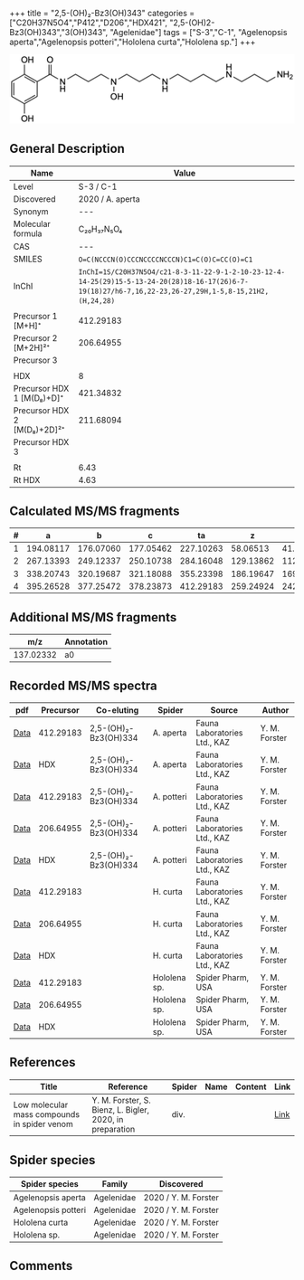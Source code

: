 +++
title = "2,5-(OH)₂-Bz3(OH)343"
categories = ["C20H37N5O4","P412","D206","HDX421",
"2,5-(OH)2-Bz3(OH)343","3(OH)343",
"Agelenidae"]
tags = ["S-3","C-1",
"Agelenopsis aperta","Agelenopsis potteri","Hololena curta","Hololena sp."]
+++

![](/img/2-5-OH2-Bz3(OH)343.png)

## General Description

| Name                        | Value            |
|-----------------------------|------------------|
| Level                       | S-3 / C-1               |
| Discovered                  | 2020 / A. aperta |
| Synonym                     | ---              |
| Molecular formula           | C₂₀H₃₇N₅O₄       |
| CAS                         | ---              |
| SMILES | `O=C(NCCCN(O)CCCNCCCCNCCCN)C1=C(O)C=CC(O)=C1`  |
| InChI  | `InChI=1S/C20H37N5O4/c21-8-3-11-22-9-1-2-10-23-12-4-14-25(29)15-5-13-24-20(28)18-16-17(26)6-7-19(18)27/h6-7,16,22-23,26-27,29H,1-5,8-15,21H2,(H,24,28)`  |
|                             |                  |
| Precursor 1 [M+H]⁺       | 412.29183      |
| Precursor 2 [M+2H]²⁺        | 206.64955       |
| Precursor 3                 |                  |
|                             |                  |
| HDX                         | 8                |
| Precursor HDX 1 [M(D₈)+D]⁺   | 421.34832        |
| Precursor HDX 2 [M(D₈)+2D]²⁺ | 211.68094        |
| Precursor HDX 3             |                  |
|                             |                  |
| Rt                          | 6.43                 |
| Rt HDX                      | 4.63                 |

## Calculated MS/MS fragments

| # | a         | b         | c         | ta        | z         | y         | tz        |
|---|-----------|-----------|-----------|-----------|-----------|-----------|-----------|
| 1 | 194.08117 | 176.07060 | 177.05462 | 227.10263 | 58.06513 | 41.03858 | 75.09167 |
| 2 | 267.13393 | 249.12337 | 250.10738 | 284.16048 | 129.13862 | 112.11208 | 146.16517 |
| 3 | 338.20743 | 320.19687 | 321.18088 | 355.23398 | 186.19647 | 169.16993 | 219.21794 |
| 4 | 395.26528 | 377.25472 | 378.23873 | 412.29183 | 259.24924 | 242.22269 | 276.27579 |

## Additional MS/MS fragments

| m/z       | Annotation |
|-----------|------------|
| 137.02332 | a0         |

## Recorded MS/MS spectra

| pdf | Precursor | Co-eluting | Spider | Source | Author |
|-----|-----------|------------|--------|--------|--------|
| [Data](/pdf/A-aperta/412_2-5-OH2-Bz3(OH)334_2-5-OH2-Bz3(OH)343_Aa.pdf)     | 412.29183 | 2,5-(OH)₂-Bz3(OH)334 | A. aperta | Fauna Laboratories Ltd., KAZ | Y. M. Forster |
| [Data](/pdf/A-aperta/412_2-5-OH2-Bz3(OH)334_2-5-OH2-Bz3(OH)343_Aa_HDX.pdf) | HDX       | 2,5-(OH)₂-Bz3(OH)334 | A. aperta | Fauna Laboratories Ltd., KAZ | Y. M. Forster |
| [Data](/pdf/A-potteri/412_2-5-OH2-Bz3(OH)334_2-5-OH2-Bz3(OH)343_Ap.pdf) | 412.29183 | 2,5-(OH)₂-Bz3(OH)334          | A. potteri | Fauna Laboratories Ltd., KAZ | Y. M. Forster |
| [Data](/pdf/A-potteri/412_2-5-OH2-Bz3(OH)334_2-5-OH2-Bz3(OH)343_Ap_2.pdf) | 206.64955 | 2,5-(OH)₂-Bz3(OH)334          | A. potteri | Fauna Laboratories Ltd., KAZ | Y. M. Forster |
| [Data](/pdf/A-potteri/412_2-5-OH2-Bz3(OH)334_2-5-OH2-Bz3(OH)343_Ap_HDX.pdf) | HDX | 2,5-(OH)₂-Bz3(OH)334          | A. potteri | Fauna Laboratories Ltd., KAZ | Y. M. Forster |
| [Data](/pdf/H-curta/412_2-5-OH2-Bz3(OH)343_Hc.pdf) | 412.29183 |           | H. curta | Fauna Laboratories Ltd., KAZ | Y. M. Forster |
| [Data](/pdf/H-curta/412_2-5-OH2-Bz3(OH)343_Hc_2.pdf) | 206.64955 |           | H. curta | Fauna Laboratories Ltd., KAZ | Y. M. Forster |
| [Data](/pdf/H-curta/412_2-5-OH2-Bz3(OH)343_Hc_HDX.pdf) | HDX |           | H. curta | Fauna Laboratories Ltd., KAZ | Y. M. Forster |
| [Data](/pdf/Hololena-sp/412_2-5-OH2-Bz3(OH)343_Ho-sp.pdf) | 412.29183 |           | Hololena sp. | Spider Pharm, USA | Y. M. Forster |
| [Data](/pdf/Hololena-sp/412_2-5-OH2-Bz3(OH)343_Ho-sp_2.pdf) | 206.64955 |           | Hololena sp. | Spider Pharm, USA | Y. M. Forster |
| [Data](/pdf/Hololena-sp/412_2-5-OH2-Bz3(OH)343_Ho-sp_HDX.pdf) | HDX |           | Hololena sp. | Spider Pharm, USA | Y. M. Forster |

## References

| Title     | Reference   | Spider    | Name   | Content  | Link |
|-----------|-------------|-----------|--------|----------|-----|
| Low molecular mass compounds in spider venom      | Y. M. Forster, S. Bienz, L. Bigler, 2020, in preparation          | div.       |   |   | [Link](unknown) |

## Spider species

| Spider species     | Family     | Discovered           |
|--------------------|------------|----------------------|
| Agelenopsis aperta | Agelenidae | 2020 / Y. M. Forster |
| Agelenopsis potteri | Agelenidae | 2020 / Y. M. Forster |
| Hololena curta | Agelenidae | 2020 / Y. M. Forster |
| Hololena sp. | Agelenidae | 2020 / Y. M. Forster |

## Comments